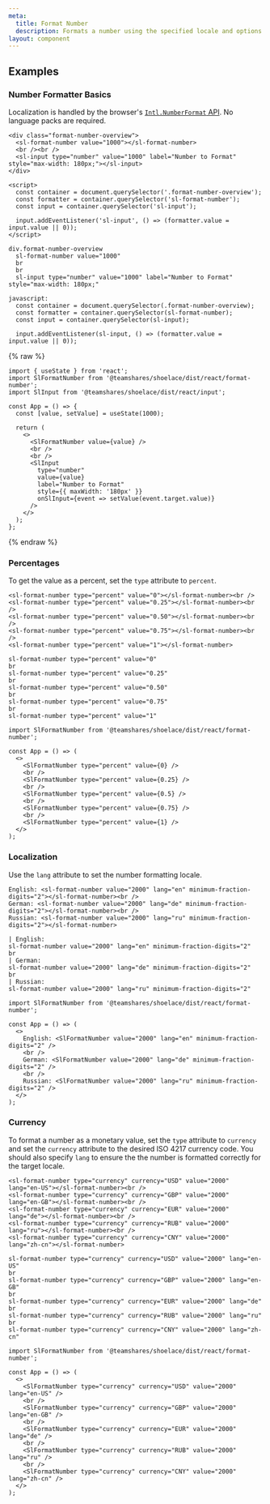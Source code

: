 ```yaml
---
meta:
  title: Format Number
  description: Formats a number using the specified locale and options.
layout: component
---
```


## Examples

### Number Formatter Basics

Localization is handled by the browser's [`Intl.NumberFormat` API](https://developer.mozilla.org/en-US/docs/Web/JavaScript/Reference/Global_Objects/Intl/NumberFormat/NumberFormat). No language packs are required.

```html:preview
<div class="format-number-overview">
  <sl-format-number value="1000"></sl-format-number>
  <br /><br />
  <sl-input type="number" value="1000" label="Number to Format" style="max-width: 180px;"></sl-input>
</div>

<script>
  const container = document.querySelector('.format-number-overview');
  const formatter = container.querySelector('sl-format-number');
  const input = container.querySelector('sl-input');

  input.addEventListener('sl-input', () => (formatter.value = input.value || 0));
</script>
```

```pug:slim
div.format-number-overview
  sl-format-number value="1000"
  br
  br
  sl-input type="number" value="1000" label="Number to Format" style="max-width: 180px;"

javascript:
  const container = document.querySelector(.format-number-overview);
  const formatter = container.querySelector(sl-format-number);
  const input = container.querySelector(sl-input);

  input.addEventListener(sl-input, () => (formatter.value = input.value || 0));
```

{% raw %}

```jsx:react
import { useState } from 'react';
import SlFormatNumber from '@teamshares/shoelace/dist/react/format-number';
import SlInput from '@teamshares/shoelace/dist/react/input';

const App = () => {
  const [value, setValue] = useState(1000);

  return (
    <>
      <SlFormatNumber value={value} />
      <br />
      <br />
      <SlInput
        type="number"
        value={value}
        label="Number to Format"
        style={{ maxWidth: '180px' }}
        onSlInput={event => setValue(event.target.value)}
      />
    </>
  );
};
```

{% endraw %}

### Percentages

To get the value as a percent, set the `type` attribute to `percent`.

```html:preview
<sl-format-number type="percent" value="0"></sl-format-number><br />
<sl-format-number type="percent" value="0.25"></sl-format-number><br />
<sl-format-number type="percent" value="0.50"></sl-format-number><br />
<sl-format-number type="percent" value="0.75"></sl-format-number><br />
<sl-format-number type="percent" value="1"></sl-format-number>
```

```pug:slim
sl-format-number type="percent" value="0"
br
sl-format-number type="percent" value="0.25"
br
sl-format-number type="percent" value="0.50"
br
sl-format-number type="percent" value="0.75"
br
sl-format-number type="percent" value="1"
```

```jsx:react
import SlFormatNumber from '@teamshares/shoelace/dist/react/format-number';

const App = () => (
  <>
    <SlFormatNumber type="percent" value={0} />
    <br />
    <SlFormatNumber type="percent" value={0.25} />
    <br />
    <SlFormatNumber type="percent" value={0.5} />
    <br />
    <SlFormatNumber type="percent" value={0.75} />
    <br />
    <SlFormatNumber type="percent" value={1} />
  </>
);
```

### Localization

Use the `lang` attribute to set the number formatting locale.

```html:preview
English: <sl-format-number value="2000" lang="en" minimum-fraction-digits="2"></sl-format-number><br />
German: <sl-format-number value="2000" lang="de" minimum-fraction-digits="2"></sl-format-number><br />
Russian: <sl-format-number value="2000" lang="ru" minimum-fraction-digits="2"></sl-format-number>
```

```pug:slim
| English:
sl-format-number value="2000" lang="en" minimum-fraction-digits="2"
br
| German:
sl-format-number value="2000" lang="de" minimum-fraction-digits="2"
br
| Russian:
sl-format-number value="2000" lang="ru" minimum-fraction-digits="2"
```

```jsx:react
import SlFormatNumber from '@teamshares/shoelace/dist/react/format-number';

const App = () => (
  <>
    English: <SlFormatNumber value="2000" lang="en" minimum-fraction-digits="2" />
    <br />
    German: <SlFormatNumber value="2000" lang="de" minimum-fraction-digits="2" />
    <br />
    Russian: <SlFormatNumber value="2000" lang="ru" minimum-fraction-digits="2" />
  </>
);
```

### Currency

To format a number as a monetary value, set the `type` attribute to `currency` and set the `currency` attribute to the desired ISO 4217 currency code. You should also specify `lang` to ensure the the number is formatted correctly for the target locale.

```html:preview
<sl-format-number type="currency" currency="USD" value="2000" lang="en-US"></sl-format-number><br />
<sl-format-number type="currency" currency="GBP" value="2000" lang="en-GB"></sl-format-number><br />
<sl-format-number type="currency" currency="EUR" value="2000" lang="de"></sl-format-number><br />
<sl-format-number type="currency" currency="RUB" value="2000" lang="ru"></sl-format-number><br />
<sl-format-number type="currency" currency="CNY" value="2000" lang="zh-cn"></sl-format-number>
```

```pug:slim
sl-format-number type="currency" currency="USD" value="2000" lang="en-US"
br
sl-format-number type="currency" currency="GBP" value="2000" lang="en-GB"
br
sl-format-number type="currency" currency="EUR" value="2000" lang="de"
br
sl-format-number type="currency" currency="RUB" value="2000" lang="ru"
br
sl-format-number type="currency" currency="CNY" value="2000" lang="zh-cn"
```

```jsx:react
import SlFormatNumber from '@teamshares/shoelace/dist/react/format-number';

const App = () => (
  <>
    <SlFormatNumber type="currency" currency="USD" value="2000" lang="en-US" />
    <br />
    <SlFormatNumber type="currency" currency="GBP" value="2000" lang="en-GB" />
    <br />
    <SlFormatNumber type="currency" currency="EUR" value="2000" lang="de" />
    <br />
    <SlFormatNumber type="currency" currency="RUB" value="2000" lang="ru" />
    <br />
    <SlFormatNumber type="currency" currency="CNY" value="2000" lang="zh-cn" />
  </>
);
```

